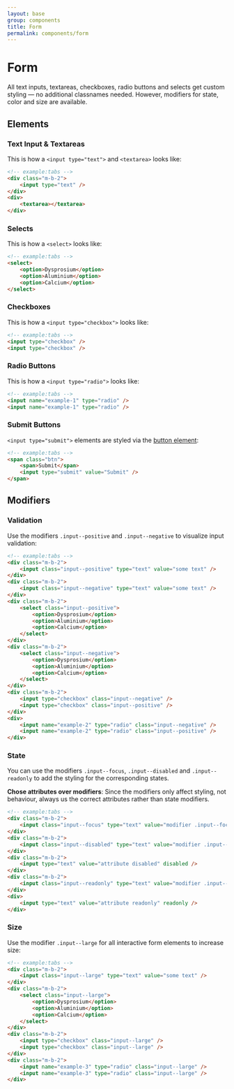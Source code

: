 ```yaml
---
layout: base
group: components
title: Form
permalink: components/form
---
```


# Form

<p class="intro">All text inputs, textareas, checkboxes, radio buttons and selects get custom styling — no additional classnames needed. However, modifiers for state, color and size are available.</p>

## Elements

### Text Input & Textareas

This is how a `<input type="text">` and `<textarea>` looks like:

```html
<!-- example:tabs -->
<div class="m-b-2">
    <input type="text" />
</div>
<div>
    <textarea></textarea>
</div>
```

### Selects

This is how a `<select>` looks like:

```html
<!-- example:tabs -->
<select>
    <option>Dysprosium</option>
    <option>Aluminium</option>
    <option>Calcium</option>
</select>
```

### Checkboxes

This is how a `<input type="checkbox">` looks like:

```html
<!-- example:tabs -->
<input type="checkbox" />
<input type="checkbox" />
```

### Radio Buttons

This is how a `<input type="radio">` looks like:

```html
<!-- example:tabs -->
<input name="example-1" type="radio" />
<input name="example-1" type="radio" />
```

### Submit Buttons

`<input type="submit">` elements are styled via the [button element](components/button.html):

```html
<!-- example:tabs -->
<span class="btn">
    <span>Submit</span>
    <input type="submit" value="Submit" />
</span>
```

## Modifiers

### Validation

Use the modifiers `.input--positive` and `.input--negative` to visualize input validation:

```html
<!-- example:tabs -->
<div class="m-b-2">
    <input class="input--positive" type="text" value="some text" />
</div>
<div class="m-b-2">
    <input class="input--negative" type="text" value="some text" />
</div>
<div class="m-b-2">
    <select class="input--positive">
        <option>Dysprosium</option>
        <option>Aluminium</option>
        <option>Calcium</option>
    </select>
</div>
<div class="m-b-2">
    <select class="input--negative">
        <option>Dysprosium</option>
        <option>Aluminium</option>
        <option>Calcium</option>
    </select>
</div>
<div class="m-b-2">
    <input type="checkbox" class="input--negative" />
    <input type="checkbox" class="input--positive" />
</div>
<div>
    <input name="example-2" type="radio" class="input--negative" />
    <input name="example-2" type="radio" class="input--positive" />
</div>
```

### State

You can use the modifiers `.input--focus`, `.input--disabled` and `.input--readonly` to add the styling for the corresponding states.

<p class="hint hint--negative"><b>Chose attributes over modifiers</b>: Since the modifiers only affect styling, not behaviour, always us the correct attributes rather than state modifiers.</p>

```html
<!-- example:tabs -->
<div class="m-b-2">
    <input class="input--focus" type="text" value="modifier .input--focus" />
</div>
<div class="m-b-2">
    <input class="input--disabled" type="text" value="modifier .input--disabled" />
</div>
<div class="m-b-2">
    <input type="text" value="attribute disabled" disabled />
</div>
<div class="m-b-2">
    <input class="input--readonly" type="text" value="modifier .input--readonly" />
</div>
<div>
    <input type="text" value="attribute readonly" readonly />
</div>
```

### Size

Use the modifier `.input--large` for all interactive form elements to increase size:

```html
<!-- example:tabs -->
<div class="m-b-2">
    <input class="input--large" type="text" value="some text" />
</div>
<div class="m-b-2">
    <select class="input--large">
        <option>Dysprosium</option>
        <option>Aluminium</option>
        <option>Calcium</option>
    </select>
</div>
<div class="m-b-2">
    <input type="checkbox" class="input--large" />
    <input type="checkbox" class="input--large" />
</div>
<div class="m-b-2">
    <input name="example-3" type="radio" class="input--large" />
    <input name="example-3" type="radio" class="input--large" />
</div>
```